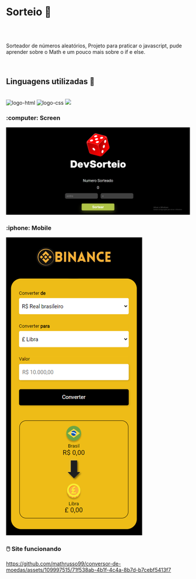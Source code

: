 <h1>Sorteio 🎰 </h1>
<br>
<br>
<p> Sorteador de números aleatórios, Projeto para praticar o javascript, pude aprender sobre o Math e um pouco mais sobre o if e else.    </p>
<br>
<h2>Linguagens utilizadas 🚀</h2>
<br>
<img src="https://img.shields.io/badge/HTML5-E34F26?style=for-the-badge&logo=html5&logoColor=white" alt="logo-html">
<img src="https://img.shields.io/badge/CSS3-1572B6?style=for-the-badge&logo=css3&logoColor=white" alt="logo-css">
<img src="https://img.shields.io/badge/JavaScript-F7DF1E?style=for-the-badge&logo=javascript&logoColor=black">
<br>
<h3>:computer: Screen</h3>
<img src = "https://github.com/mathrusso99/sorteio/blob/main/assets/Captura%20de%20Tela%20(31).png?raw=true">


<h3> :iphone: Mobile</h3>
<img src = "https://github.com/mathrusso99/conversor-de-moedas/blob/main/assets/mobile.png?raw=true">

<h3> 🖱️ Site funcionando</h3>


https://github.com/mathrusso99/conversor-de-moedas/assets/109997515/71f538ab-4b1f-4c4a-8b7d-b7cebf5413f7
